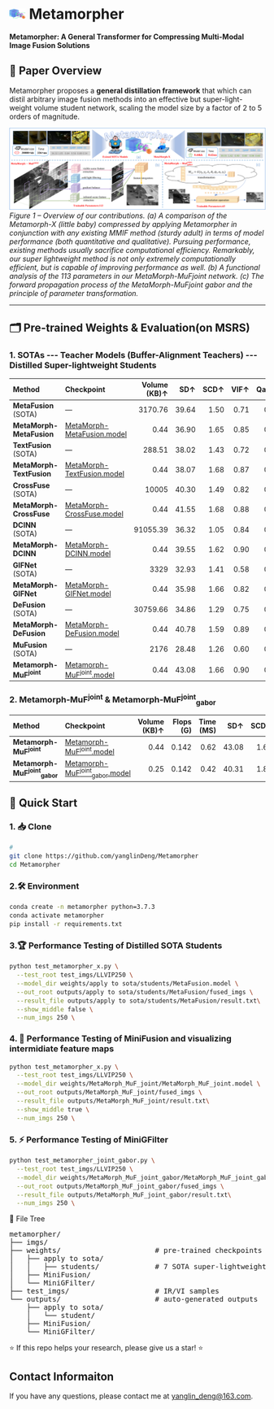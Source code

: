 <!-- ===================================================================== -->
<!--  Metamorpher – Testing Code & Visualization README                    -->
<!--  Edit-by: Yanglin Deng                              -->
<!-- ===================================================================== -->


# <img width="32" alt="MetaMorpher Icon" src="imgs/metamorpher_logo.png"> Metamorpher
**Metamorpher: A General Transformer for Compressing Multi-Modal Image Fusion Solutions**
## 📖 Paper Overview
Metamorpher proposes a **general distillation framework** that which can distil arbitrary image fusion methods into an effective but super-light-
weight volume student network, scaling the model size by a factor of 2 to 5 orders of magnitude.

![Motivation](imgs/motivation.png)  
*Figure 1 – Overview of our contributions. (a) A comparison of the Metamorph-X (little baby) compressed by applying Metamorpher in conjunction with any
existing MMIF method (sturdy adult) in terms of model performance (both quantitative and qualitative). Pursuing performance, existing methods usually
sacrifice computational efficiency. Remarkably, our super lightweight method is not only extremely computationally efficient, but is capable of improving
performance as well. (b) A functional analysis of the 113 parameters in our MetaMorph-MuFjoint network. (c) The forward propagation process of the
MetaMorph-MuFjoint
gabor and the principle of parameter transformation.*

---

## 🗂️ Pre-trained Weights & Evaluation(on MSRS)

### 1.  SOTAs --- Teacher Models (Buffer-Alignment Teachers) --- Distilled Super-lightweight Students

| Method | Checkpoint                                                                                                                                        | Volume<br>(KB)&uarr; | SD&uarr; | SCD&uarr; | VIF&uarr; | Qabf&uarr; | SSIM&uarr; | CC&uarr; |
| :--- |:--------------------------------------------------------------------------------------------------------------------------------------------------| ---: | ---: | ---: | ---: | ---: | ---: | ---: |
| **MetaFusion** (SOTA) | —                                                                                                                                                 | 3170.76 | 39.64 | 1.50 | 0.71 | 0.48 | 0.78 | 0.60 |
| **MetaMorph-MetaFusion**| [MetaMorph-MetaFusion.model](https://github.com/yanglinDeng/Metamorpher/blob/main/weights/apply%20to%20sota/students/MetaFusion/MetaFusion.model) | 0.44 | 36.90 | 1.65 | 0.85 | 0.59 | 0.98 | 0.62 |
| **TextFusion** (SOTA) | —                                                                                                                                                 | 288.51 | 38.02 | 1.43 | 0.72 | 0.52 | 0.76 | 0.59 |
| **MetaMorph-TextFusion** | [MetaMorph-TextFusion.model](https://github.com/yanglinDeng/Metamorpher/blob/main/weights/apply%20to%20sota/students/TextFusion/TextFusion.model) | 0.44 | 38.07 | 1.68 | 0.87 | 0.59 | 0.98 | 0.62 |
| **CrossFuse** (SOTA) | —                                                                                                                                                 | 10005 | 40.30 | 1.49 | 0.82 | 0.57 | 0.73 | 0.58 |
| **MetaMorph-CrossFuse** | [MetaMorph-CrossFuse.model](https://github.com/yanglinDeng/Metamorpher/blob/main/weights/apply%20to%20sota/students/CrossFuse/CrossFuse.model)    | 0.44 | 41.55 | 1.68 | 0.88 | 0.59 | 0.94 | 0.60 |
| **DCINN** (SOTA) | —                                                                                                                                                 | 91055.39 | 36.32 | 1.05 | 0.84 | 0.56 | 0.88 | 0.54 |
| **MetaMorph-DCINN** | [MetaMorph-DCINN.model](https://github.com/yanglinDeng/Metamorpher/blob/main/weights/apply%20to%20sota/students/DCINN/DCINN.model)                | 0.44 | 39.55 | 1.62 | 0.90 | 0.60 | 0.96 | 0.60 |
| **GIFNet** (SOTA) | —                                                                                                                                                 | 3329 | 32.93 | 1.41 | 0.58 | 0.42 | 0.85 | 0.63 |
| **MetaMorph-GIFNet** | [MetaMorph-GIFNet.model](https://github.com/yanglinDeng/Metamorpher/blob/main/weights/apply%20to%20sota/students/GIFNet/GIFNet.model)             | 0.44 | 35.98 | 1.66 | 0.82 | 0.58 | 0.96 | 0.63 |
| **DeFusion** (SOTA) | —                                                                                                                                                 | 30759.66 | 34.86 | 1.29 | 0.75 | 0.51 | 0.93 | 0.60 |
| **MetaMorph-DeFusion** | [MetaMorph-DeFusion.model](https://github.com/yanglinDeng/Metamorpher/blob/main/weights/apply%20to%20sota/students/DeFusion/DeFusion.model)       | 0.44 | 40.78 | 1.59 | 0.89 | 0.59 | 0.90 | 0.61 |
| **MuFusion** (SOTA) | —                                                                                                                                                 | 2176 | 28.48 | 1.26 | 0.60 | 0.42 | 0.71 | 0.61 |
| **Metamorph-MuF<sup>joint</sup>** | [Metamorph-MuF<sup>joint</sup>.model](https://github.com/yanglinDeng/Metamorpher/blob/main/weights/MetaMorph_MuF_joint/MetaMorph_MuF_joint.model)                                                          | 0.44 | 43.08 | 1.66 | 0.90 | 0.60 | 0.97 | 0.61 |

### 2.  Metamorph-MuF<sup>joint</sup> & Metamorph-MuF<sup>joint</sup><sub>gabor</sub>
| Method | Checkpoint                                                                                                                                                                    | Volume<br>(KB)↑ | Flops<br>(G) | Time<br>(MS) | SD↑ | SCD↑ | VIF↑ | Qabf↑ | SSIM↑ | CC↑ |
| :--- |:------------------------------------------------------------------------------------------------------------------------------------------------------------------------------| ---: | ---: | ---: | ---: | ---: | ---: | ---: | ---: | ---: |
| **Metamorph-MuF<sup>joint</sup>** | [Metamorph-MuF<sup>joint</sup>.model](https://github.com/yanglinDeng/Metamorpher/blob/main/weights/MetaMorph_MuF_joint/MetaMorph_MuF_joint.model)                             | 0.44 | 0.142 | 0.62 | 43.08 | 1.66 | 0.90 | 0.60 | 0.97 | 0.61 |
| **Metamorph-MuF<sup>joint</sup><sub>gabor</sub>** | [Metamorph-MuF<sup>joint</sup><sub>gabor</sub>.model](https://github.com/yanglinDeng/Metamorpher/blob/main/weights/MetaMorph_MuF_joint_gabor/MetaMorph_MuF_joint_gabor.model) | 0.25 | 0.142 | 0.42 | 40.31 | 1.83 | 0.88 | 0.61 | 1.00 | 0.63 |


## 🚀 Quick Start
### 1. 📥 Clone

```bash
#
git clone https://github.com/yanglinDeng/Metamorpher
cd Metamorpher
```

### 2.🛠️ Environment

```bash
conda create -n metamorpher python=3.7.3
conda activate metamorpher
pip install -r requirements.txt
```

### 3.🏆 Performance Testing of Distilled SOTA Students

```bash
python test_metamorpher_x.py \
  --test_root test_imgs/LLVIP250 \
  --model_dir weights/apply to sota/students/MetaFusion.model \
  --out_root outputs/apply to sota/students/MetaFusion/fused_imgs \
  --result_file outputs/apply to sota/students/MetaFusion/result.txt\
  --show_middle false \
  --num_imgs 250 \
```

### 4. 🧪 Performance Testing of MiniFusion and  visualizing intermidiate feature maps

```bash
python test_metamorpher_x.py \
  --test_root test_imgs/LLVIP250 \
  --model_dir weights/MetaMorph_MuF_joint/MetaMorph_MuF_joint.model \
  --out_root outputs/MetaMorph_MuF_joint/fused_imgs \
  --result_file outputs/MetaMorph_MuF_joint/result.txt\
  --show_middle true \
  --num_imgs 250 \
```
### 5. ⚡ Performance Testing of MiniGFilter

```bash
python test_metamorpher_joint_gabor.py \
  --test_root test_imgs/LLVIP250 \
  --model_dir weights/MetaMorph_MuF_joint_gabor/MetaMorph_MuF_joint_gabor.model \
  --out_root outputs/MetaMorph_MuF_joint_gabor/fused_imgs \
  --result_file outputs/MetaMorph_MuF_joint_gabor/result.txt\
  --num_imgs 250 \
```

📁 File Tree
<pre>
metamorpher/
├── imgs/
├── weights/                      # pre-trained checkpoints
│   ├── apply to sota/
│   │   ├── students/             # 7 SOTA super-lightweight student ckpts
│   ├── MiniFusion/
│   └── MiniGFilter/
├── test_imgs/                    # IR/VI samples
└── outputs/                      # auto-generated outputs
    ├── apply to sota/
    │   └── student/
    ├── MiniFusion/
    └── MiniGFilter/
</pre>

⭐ If this repo helps your research, please give us a star! ⭐

## Contact Informaiton
If you have any questions, please contact me at <yanglin_deng@163.com>.
